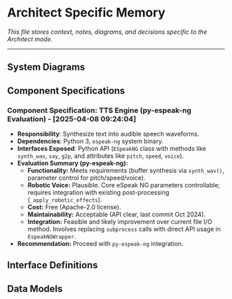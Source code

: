 # Architect Specific Memory

*This file stores context, notes, diagrams, and decisions specific to the Architect mode.*

---

## System Diagrams
<!-- Append new diagrams using the format below -->

## Component Specifications
<!-- Append new component specs using the format below -->

### Component Specification: TTS Engine (py-espeak-ng Evaluation) - [2025-04-08 09:24:04]
- **Responsibility**: Synthesize text into audible speech waveforms.
- **Dependencies**: Python 3, `espeak-ng` system binary.
- **Interfaces Exposed**: Python API (`ESpeakNG` class with methods like `synth_wav`, `say`, `g2p`, and attributes like `pitch`, `speed`, `voice`).
- **Evaluation Summary (py-espeak-ng):**
    - **Functionality:** Meets requirements (buffer synthesis via `synth_wav()`, parameter control for pitch/speed/voice).
    - **Robotic Voice:** Plausible. Core eSpeak NG parameters controllable; requires integration with existing post-processing (`_apply_robotic_effects`).
    - **Cost:** Free (Apache-2.0 license).
    - **Maintainability:** Acceptable (API clear, last commit Oct 2024).
    - **Integration:** Feasible and likely improvement over current file I/O method. Involves replacing `subprocess` calls with direct API usage in `EspeakNGWrapper`.
- **Recommendation:** Proceed with `py-espeak-ng` integration.


## Interface Definitions
<!-- Append new interface definitions using the format below -->

## Data Models
<!-- Append new data models using the format below -->
